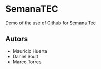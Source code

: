 # SemanaTEC
Demo of the use of Github for Semana Tec

## Autors
- Mauricio Huerta
- Daniel Soult
- Marco Torres
